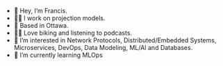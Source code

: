 - 👋 Hey, I’m Francis.
- 👨‍💻 I work on projection models.
- 🌇 Based in Ottawa.
- :biking_man:  Love biking and listening to podcasts.
- 👀 I’m interested in Network Protocols, Distributed/Embedded Systems, Microservices, DevOps, Data Modeling, ML/AI and Databases.
- 🌱 I’m currently learning MLOps 


<!---
frnix/frnix is a ✨ special ✨ repository because its `README.md` (this file) appears on your GitHub profile.
You can click the Preview link to take a look at your changes.
--->

